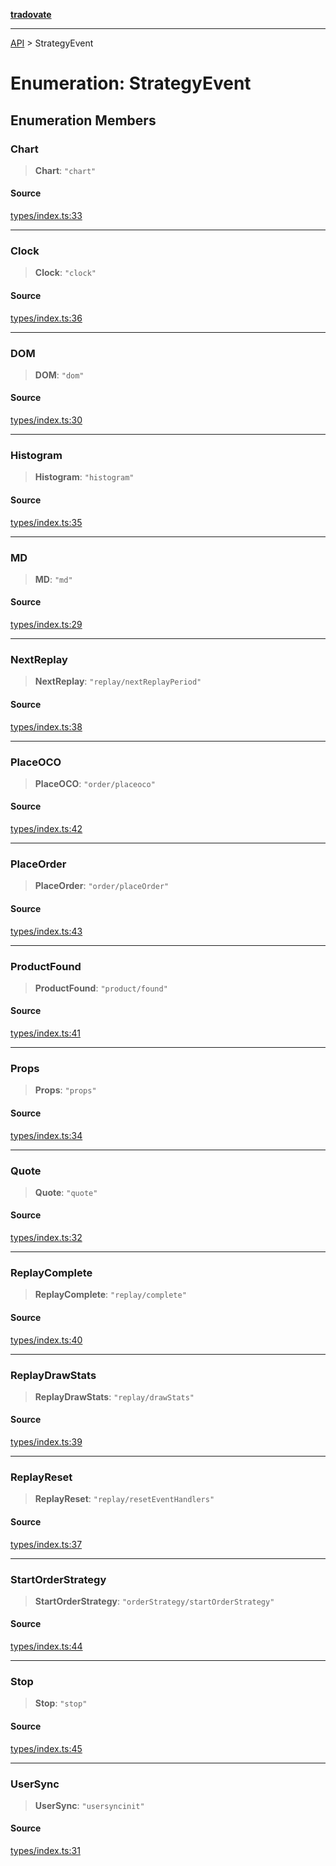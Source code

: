 [**tradovate**](../README.md)

***

[API](../API.md) > StrategyEvent

# Enumeration: StrategyEvent

## Enumeration Members

### Chart

> **Chart**: `"chart"`

#### Source

[types/index.ts:33](https://github.com/cgilly2fast/tradovate-typescript/blob/b1caea5/src/types/index.ts#L33)

***

### Clock

> **Clock**: `"clock"`

#### Source

[types/index.ts:36](https://github.com/cgilly2fast/tradovate-typescript/blob/b1caea5/src/types/index.ts#L36)

***

### DOM

> **DOM**: `"dom"`

#### Source

[types/index.ts:30](https://github.com/cgilly2fast/tradovate-typescript/blob/b1caea5/src/types/index.ts#L30)

***

### Histogram

> **Histogram**: `"histogram"`

#### Source

[types/index.ts:35](https://github.com/cgilly2fast/tradovate-typescript/blob/b1caea5/src/types/index.ts#L35)

***

### MD

> **MD**: `"md"`

#### Source

[types/index.ts:29](https://github.com/cgilly2fast/tradovate-typescript/blob/b1caea5/src/types/index.ts#L29)

***

### NextReplay

> **NextReplay**: `"replay/nextReplayPeriod"`

#### Source

[types/index.ts:38](https://github.com/cgilly2fast/tradovate-typescript/blob/b1caea5/src/types/index.ts#L38)

***

### PlaceOCO

> **PlaceOCO**: `"order/placeoco"`

#### Source

[types/index.ts:42](https://github.com/cgilly2fast/tradovate-typescript/blob/b1caea5/src/types/index.ts#L42)

***

### PlaceOrder

> **PlaceOrder**: `"order/placeOrder"`

#### Source

[types/index.ts:43](https://github.com/cgilly2fast/tradovate-typescript/blob/b1caea5/src/types/index.ts#L43)

***

### ProductFound

> **ProductFound**: `"product/found"`

#### Source

[types/index.ts:41](https://github.com/cgilly2fast/tradovate-typescript/blob/b1caea5/src/types/index.ts#L41)

***

### Props

> **Props**: `"props"`

#### Source

[types/index.ts:34](https://github.com/cgilly2fast/tradovate-typescript/blob/b1caea5/src/types/index.ts#L34)

***

### Quote

> **Quote**: `"quote"`

#### Source

[types/index.ts:32](https://github.com/cgilly2fast/tradovate-typescript/blob/b1caea5/src/types/index.ts#L32)

***

### ReplayComplete

> **ReplayComplete**: `"replay/complete"`

#### Source

[types/index.ts:40](https://github.com/cgilly2fast/tradovate-typescript/blob/b1caea5/src/types/index.ts#L40)

***

### ReplayDrawStats

> **ReplayDrawStats**: `"replay/drawStats"`

#### Source

[types/index.ts:39](https://github.com/cgilly2fast/tradovate-typescript/blob/b1caea5/src/types/index.ts#L39)

***

### ReplayReset

> **ReplayReset**: `"replay/resetEventHandlers"`

#### Source

[types/index.ts:37](https://github.com/cgilly2fast/tradovate-typescript/blob/b1caea5/src/types/index.ts#L37)

***

### StartOrderStrategy

> **StartOrderStrategy**: `"orderStrategy/startOrderStrategy"`

#### Source

[types/index.ts:44](https://github.com/cgilly2fast/tradovate-typescript/blob/b1caea5/src/types/index.ts#L44)

***

### Stop

> **Stop**: `"stop"`

#### Source

[types/index.ts:45](https://github.com/cgilly2fast/tradovate-typescript/blob/b1caea5/src/types/index.ts#L45)

***

### UserSync

> **UserSync**: `"usersyncinit"`

#### Source

[types/index.ts:31](https://github.com/cgilly2fast/tradovate-typescript/blob/b1caea5/src/types/index.ts#L31)
